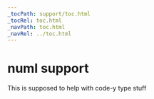 ```yaml
---
_tocPath: support/toc.html
_tocRel: toc.html
_navPath: toc.html
_navRel: ../toc.html
---
```


# numl support

This is supposed to help with code-y type stuff